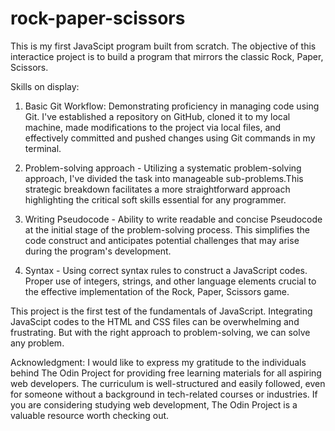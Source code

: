 # rock-paper-scissors

This is my first JavaScipt program built from scratch. The objective of this interactice project is to build a program that mirrors the classic Rock, Paper, Scissors.

Skills on display:
1. Basic Git Workflow: Demonstrating proficiency in managing code using Git. I've established a repository on GitHub, cloned it to my local machine, made modifications to the project via local files, and effectively committed and pushed changes using Git commands in my terminal.

2. Problem-solving approach - Utilizing a systematic problem-solving approach, I've divided the task into manageable sub-problems.This strategic breakdown facilitates a more straightforward approach highlighting the critical soft skills essential for any programmer.

3. Writing Pseudocode - Ability to write readable and concise Pseudocode at the initial stage of the problem-solving process. This simplifies the code construct and anticipates potential challenges that may arise during the program's development.

4. Syntax - Using correct syntax rules to construct a JavaScript codes. Proper use of integers, strings, and other language elements crucial to the effective implementation of the Rock, Paper, Scissors game.

This project is the first test of the fundamentals of JavaScript. Integrating JavaScipt codes to the HTML and CSS files can be overwhelming and frustrating. But with the right approach to problem-solving, we can solve any problem.

Acknowledgment: I would like to express my gratitude to the individuals behind The Odin Project for providing free learning materials for all aspiring web developers. The curriculum is well-structured and easily followed, even for someone without a background in tech-related courses or industries. If you are considering studying web development, The Odin Project is a valuable resource worth checking out.